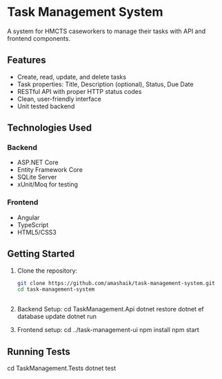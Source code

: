 # Task Management System

A system for HMCTS caseworkers to manage their tasks with API and frontend components.

## Features

- Create, read, update, and delete tasks
- Task properties: Title, Description (optional), Status, Due Date
- RESTful API with proper HTTP status codes
- Clean, user-friendly interface
- Unit tested backend

## Technologies Used

### Backend
- ASP.NET Core
- Entity Framework Core
- SQLite Server
- xUnit/Moq for testing

### Frontend
- Angular
- TypeScript
- HTML5/CSS3

## Getting Started

1. Clone the repository:
   ```bash
   git clone https://github.com/amashaik/task-management-system.git
   cd task-management-system
 
2. Backend Setup: 
   cd TaskManagement.Api
   dotnet restore
   dotnet ef database update 
   dotnet run

3. Frontend setup:
   cd ../task-management-ui
   npm install
   npm start

## Running Tests

cd TaskManagement.Tests
dotnet test

